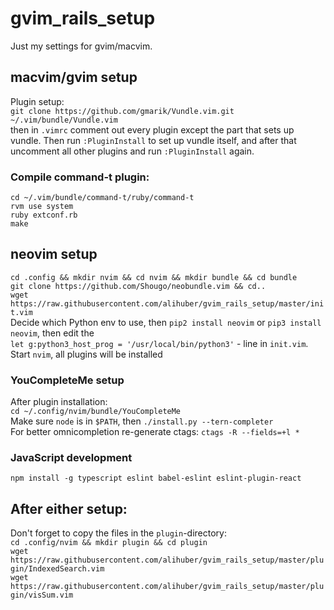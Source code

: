 gvim_rails_setup
================

Just my settings for gvim/macvim.  

## macvim/gvim setup
Plugin setup:  
`git clone https://github.com/gmarik/Vundle.vim.git ~/.vim/bundle/Vundle.vim`  
then in `.vimrc` comment out every plugin except the part that sets up vundle. Then run `:PluginInstall` to set up vundle itself, and after that uncomment all other plugins and run `:PluginInstall` again.  

### Compile command-t plugin:

    cd ~/.vim/bundle/command-t/ruby/command-t
    rvm use system
    ruby extconf.rb
    make

## neovim setup
`cd .config && mkdir nvim && cd nvim && mkdir bundle && cd bundle`  
`git clone https://github.com/Shougo/neobundle.vim && cd..`  
`wget https://raw.githubusercontent.com/alihuber/gvim_rails_setup/master/init.vim`  
Decide which Python env to use, then `pip2 install neovim` or `pip3 install neovim`, then edit the  
`let g:python3_host_prog = '/usr/local/bin/python3'` - line in `init.vim`.  
Start `nvim`, all plugins will be installed

### YouCompleteMe setup
After plugin installation:  
`cd ~/.config/nvim/bundle/YouCompleteMe`  
Make sure `node` is in `$PATH`, then
`./install.py --tern-completer`  
For better omnicompletion re-generate ctags: `ctags -R --fields=+l *`

### JavaScript development
`npm install -g typescript eslint babel-eslint eslint-plugin-react`


## After either setup:
Don't forget to copy the files in the `plugin`-directory:  
`cd .config/nvim && mkdir plugin && cd plugin`    
`wget https://raw.githubusercontent.com/alihuber/gvim_rails_setup/master/plugin/IndexedSearch.vim`  
`wget https://raw.githubusercontent.com/alihuber/gvim_rails_setup/master/plugin/visSum.vim`
